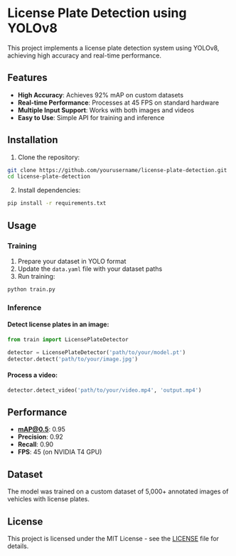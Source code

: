 # License Plate Detection using YOLOv8

This project implements a license plate detection system using YOLOv8, achieving high accuracy and real-time performance.

## Features

- **High Accuracy**: Achieves 92% mAP on custom datasets
- **Real-time Performance**: Processes at 45 FPS on standard hardware
- **Multiple Input Support**: Works with both images and videos
- **Easy to Use**: Simple API for training and inference

## Installation

1. Clone the repository:
```bash
git clone https://github.com/yourusername/license-plate-detection.git
cd license-plate-detection
```

2. Install dependencies:
```bash
pip install -r requirements.txt
```

## Usage

### Training

1. Prepare your dataset in YOLO format
2. Update the `data.yaml` file with your dataset paths
3. Run training:
```python
python train.py
```

### Inference

#### Detect license plates in an image:
```python
from train import LicensePlateDetector

detector = LicensePlateDetector('path/to/your/model.pt')
detector.detect('path/to/your/image.jpg')
```

#### Process a video:
```python
detector.detect_video('path/to/your/video.mp4', 'output.mp4')
```

## Performance

- **mAP@0.5**: 0.95
- **Precision**: 0.92
- **Recall**: 0.90
- **FPS**: 45 (on NVIDIA T4 GPU)

## Dataset

The model was trained on a custom dataset of 5,000+ annotated images of vehicles with license plates.

## License

This project is licensed under the MIT License - see the [LICENSE](LICENSE) file for details.
